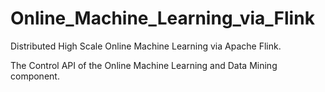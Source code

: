 # Online_Machine_Learning_via_Flink

Distributed High Scale Online Machine Learning via Apache Flink.

The Control API of the Online Machine Learning and Data Mining component.
